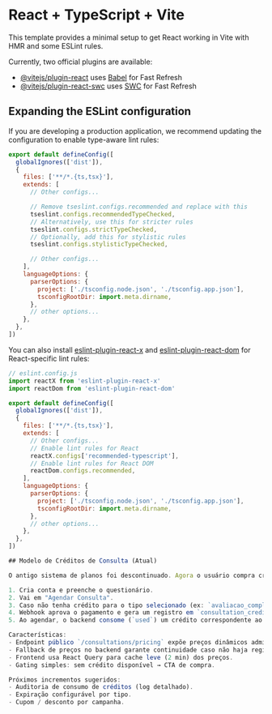 # React + TypeScript + Vite

This template provides a minimal setup to get React working in Vite with HMR and some ESLint rules.

Currently, two official plugins are available:

- [@vitejs/plugin-react](https://github.com/vitejs/vite-plugin-react/blob/main/packages/plugin-react) uses [Babel](https://babeljs.io/) for Fast Refresh
- [@vitejs/plugin-react-swc](https://github.com/vitejs/vite-plugin-react/blob/main/packages/plugin-react-swc) uses [SWC](https://swc.rs/) for Fast Refresh

## Expanding the ESLint configuration

If you are developing a production application, we recommend updating the configuration to enable type-aware lint rules:

```js
export default defineConfig([
  globalIgnores(['dist']),
  {
    files: ['**/*.{ts,tsx}'],
    extends: [
      // Other configs...

      // Remove tseslint.configs.recommended and replace with this
      tseslint.configs.recommendedTypeChecked,
      // Alternatively, use this for stricter rules
      tseslint.configs.strictTypeChecked,
      // Optionally, add this for stylistic rules
      tseslint.configs.stylisticTypeChecked,

      // Other configs...
    ],
    languageOptions: {
      parserOptions: {
        project: ['./tsconfig.node.json', './tsconfig.app.json'],
        tsconfigRootDir: import.meta.dirname,
      },
      // other options...
    },
  },
])
```

You can also install [eslint-plugin-react-x](https://github.com/Rel1cx/eslint-react/tree/main/packages/plugins/eslint-plugin-react-x) and [eslint-plugin-react-dom](https://github.com/Rel1cx/eslint-react/tree/main/packages/plugins/eslint-plugin-react-dom) for React-specific lint rules:

```js
// eslint.config.js
import reactX from 'eslint-plugin-react-x'
import reactDom from 'eslint-plugin-react-dom'

export default defineConfig([
  globalIgnores(['dist']),
  {
    files: ['**/*.{ts,tsx}'],
    extends: [
      // Other configs...
      // Enable lint rules for React
      reactX.configs['recommended-typescript'],
      // Enable lint rules for React DOM
      reactDom.configs.recommended,
    ],
    languageOptions: {
      parserOptions: {
        project: ['./tsconfig.node.json', './tsconfig.app.json'],
        tsconfigRootDir: import.meta.dirname,
      },
      // other options...
    },
  },
])

## Modelo de Créditos de Consulta (Atual)

O antigo sistema de planos foi descontinuado. Agora o usuário compra créditos de tipos específicos de consulta:

1. Cria conta e preenche o questionário.
2. Vai em "Agendar Consulta".
3. Caso não tenha crédito para o tipo selecionado (ex: `avaliacao_completa`), usa os botões de compra que iniciam o pagamento (Mercado Pago).
4. Webhook aprova o pagamento e gera um registro em `consultation_credits` (status `available`).
5. Ao agendar, o backend consome (`used`) um crédito correspondente ao tipo.

Características:
- Endpoint público `/consultations/pricing` expõe preços dinâmicos administrados em painel.
- Fallback de preços no backend garante continuidade caso não haja registro ativo.
- Frontend usa React Query para cache leve (2 min) dos preços.
- Gating simples: sem crédito disponível → CTA de compra.

Próximos incrementos sugeridos:
- Auditoria de consumo de créditos (log detalhado).
- Expiração configurável por tipo.
- Cupom / desconto por campanha.
```
